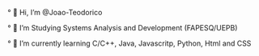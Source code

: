 ° 👋 Hi, I’m @Joao-Teodorico

° 📖 I’m Studying Systems Analysis and Development (FAPESQ/UEPB)

° 🌱 I’m currently learning C/C++, Java, Javascritp, Python, Html and CSS 



